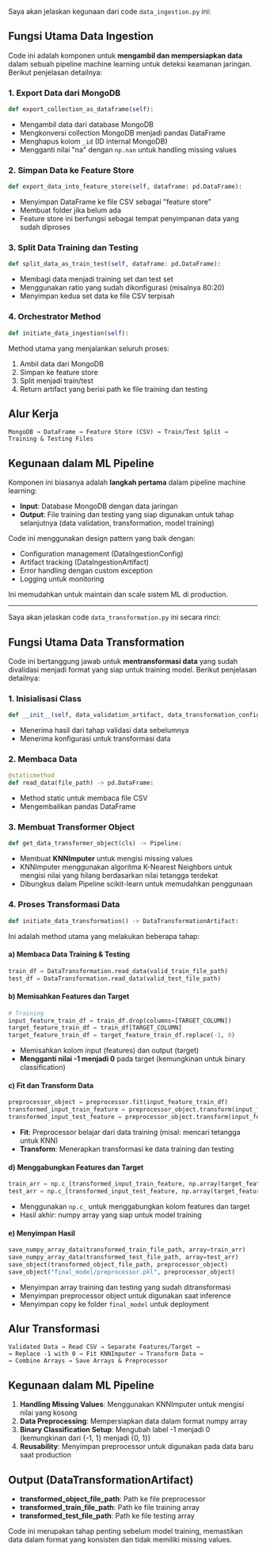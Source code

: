 Saya akan jelaskan kegunaan dari code `data_ingestion.py` ini:

## Fungsi Utama Data Ingestion

Code ini adalah komponen untuk **mengambil dan mempersiapkan data** dalam sebuah pipeline machine learning untuk deteksi keamanan jaringan. Berikut penjelasan detailnya:

### 1. **Export Data dari MongoDB** 
```python
def export_collection_as_dataframe(self):
```
- Mengambil data dari database MongoDB 
- Mengkonversi collection MongoDB menjadi pandas DataFrame
- Menghapus kolom `_id` (ID internal MongoDB)
- Mengganti nilai "na" dengan `np.nan` untuk handling missing values

### 2. **Simpan Data ke Feature Store**
```python
def export_data_into_feature_store(self, dataframe: pd.DataFrame):
```
- Menyimpan DataFrame ke file CSV sebagai "feature store"
- Membuat folder jika belum ada
- Feature store ini berfungsi sebagai tempat penyimpanan data yang sudah diproses

### 3. **Split Data Training dan Testing**
```python
def split_data_as_train_test(self, dataframe: pd.DataFrame):
```
- Membagi data menjadi training set dan test set
- Menggunakan ratio yang sudah dikonfigurasi (misalnya 80:20)
- Menyimpan kedua set data ke file CSV terpisah

### 4. **Orchestrator Method**
```python
def initiate_data_ingestion(self):
```
Method utama yang menjalankan seluruh proses:
1. Ambil data dari MongoDB
2. Simpan ke feature store
3. Split menjadi train/test
4. Return artifact yang berisi path ke file training dan testing

## Alur Kerja

```
MongoDB → DataFrame → Feature Store (CSV) → Train/Test Split → Training & Testing Files
```

## Kegunaan dalam ML Pipeline

Komponen ini biasanya adalah **langkah pertama** dalam pipeline machine learning:
- **Input**: Database MongoDB dengan data jaringan
- **Output**: File training dan testing yang siap digunakan untuk tahap selanjutnya (data validation, transformation, model training)

Code ini menggunakan design pattern yang baik dengan:
- Configuration management (DataIngestionConfig)
- Artifact tracking (DataIngestionArtifact)
- Error handling dengan custom exception
- Logging untuk monitoring

Ini memudahkan untuk maintain dan scale sistem ML di production.

---

Saya akan jelaskan code `data_transformation.py` ini secara rinci:

## Fungsi Utama Data Transformation

Code ini bertanggung jawab untuk **mentransformasi data** yang sudah divalidasi menjadi format yang siap untuk training model. Berikut penjelasan detailnya:

### 1. **Inisialisasi Class**
```python
def __init__(self, data_validation_artifact, data_transformation_config):
```
- Menerima hasil dari tahap validasi data sebelumnya
- Menerima konfigurasi untuk transformasi data

### 2. **Membaca Data**
```python
@staticmethod
def read_data(file_path) -> pd.DataFrame:
```
- Method static untuk membaca file CSV
- Mengembalikan pandas DataFrame

### 3. **Membuat Transformer Object**
```python
def get_data_transformer_object(cls) -> Pipeline:
```
- Membuat **KNNImputer** untuk mengisi missing values
- KNNImputer menggunakan algoritma K-Nearest Neighbors untuk mengisi nilai yang hilang berdasarkan nilai tetangga terdekat
- Dibungkus dalam Pipeline scikit-learn untuk memudahkan penggunaan

### 4. **Proses Transformasi Data**
```python
def initiate_data_transformation() -> DataTransformationArtifact:
```

Ini adalah method utama yang melakukan beberapa tahap:

#### a) **Membaca Data Training & Testing**
```python
train_df = DataTransformation.read_data(valid_train_file_path)
test_df = DataTransformation.read_data(valid_test_file_path)
```

#### b) **Memisahkan Features dan Target**
```python
# Training
input_feature_train_df = train_df.drop(columns=[TARGET_COLUMN])
target_feature_train_df = train_df[TARGET_COLUMN]
target_feature_train_df = target_feature_train_df.replace(-1, 0)
```
- Memisahkan kolom input (features) dan output (target)
- **Mengganti nilai -1 menjadi 0** pada target (kemungkinan untuk binary classification)

#### c) **Fit dan Transform Data**
```python
preprocessor_object = preprocessor.fit(input_feature_train_df)
transformed_input_train_feature = preprocessor_object.transform(input_feature_train_df)
transformed_input_test_feature = preprocessor_object.transform(input_feature_test_df)
```
- **Fit**: Preprocessor belajar dari data training (misal: mencari tetangga untuk KNN)
- **Transform**: Menerapkan transformasi ke data training dan testing

#### d) **Menggabungkan Features dan Target**
```python
train_arr = np.c_[transformed_input_train_feature, np.array(target_feature_train_df)]
test_arr = np.c_[transformed_input_test_feature, np.array(target_feature_test_df)]
```
- Menggunakan `np.c_` untuk menggabungkan kolom features dan target
- Hasil akhir: numpy array yang siap untuk model training

#### e) **Menyimpan Hasil**
```python
save_numpy_array_data(transformed_train_file_path, array=train_arr)
save_numpy_array_data(transformed_test_file_path, array=test_arr)
save_object(transformed_object_file_path, preprocessor_object)
save_object("final_model/preprocessor.pkl", preprocessor_object)
```
- Menyimpan array training dan testing yang sudah ditransformasi
- Menyimpan preprocessor object untuk digunakan saat inference
- Menyimpan copy ke folder `final_model` untuk deployment

## Alur Transformasi

```
Validated Data → Read CSV → Separate Features/Target → 
→ Replace -1 with 0 → Fit KNNImputer → Transform Data → 
→ Combine Arrays → Save Arrays & Preprocessor
```

## Kegunaan dalam ML Pipeline

1. **Handling Missing Values**: Menggunakan KNNImputer untuk mengisi nilai yang kosong
2. **Data Preprocessing**: Mempersiapkan data dalam format numpy array
3. **Binary Classification Setup**: Mengubah label -1 menjadi 0 (kemungkinan dari {-1, 1} menjadi {0, 1})
4. **Reusability**: Menyimpan preprocessor untuk digunakan pada data baru saat production

## Output (DataTransformationArtifact)

- **transformed_object_file_path**: Path ke file preprocessor
- **transformed_train_file_path**: Path ke file training array
- **transformed_test_file_path**: Path ke file testing array

Code ini merupakan tahap penting sebelum model training, memastikan data dalam format yang konsisten dan tidak memiliki missing values.